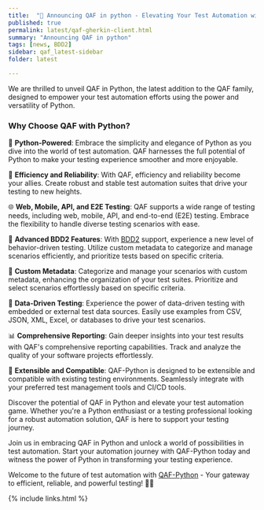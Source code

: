 ```yaml
---
title:  "📢 Announcing QAF in python - Elevating Your Test Automation with Python!"
published: true
permalink: latest/qaf-gherkin-client.html
summary: "Announcing QAF in python"
tags: [news, BDD2]
sidebar: qaf_latest-sidebar
folder: latest

---
```


We are thrilled to unveil QAF in Python, the latest addition to the QAF family, designed to empower your test automation efforts using the power and versatility of Python.

### Why Choose QAF with Python?

🐍 **Python-Powered**: Embrace the simplicity and elegance of Python as you dive into the world of test automation. QAF harnesses the full potential of Python to make your testing experience smoother and more enjoyable.

🚀 **Efficiency and Reliability**: With QAF, efficiency and reliability become your allies. Create robust and stable test automation suites that drive your testing to new heights.

🌐 **Web, Mobile, API, and E2E Testing**: QAF supports a wide range of testing needs, including web, mobile, API, and end-to-end (E2E) testing. Embrace the flexibility to handle diverse testing scenarios with ease.

🌟 **Advanced BDD2 Features**: With [BDD2](https://qmetry.github.io/qaf/latest/bdd2.html) support, experience a new level of behavior-driven testing. Utilize custom metadata to categorize and manage scenarios efficiently, and prioritize tests based on specific criteria.

💼 **Custom Metadata**: Categorize and manage your scenarios with custom metadata, enhancing the organization of your test suites. Prioritize and select scenarios effortlessly based on specific criteria.

🔧 **Data-Driven Testing**: Experience the power of data-driven testing with embedded or external test data sources. Easily use examples from CSV, JSON, XML, Excel, or databases to drive your test scenarios.

📊 **Comprehensive Reporting**: Gain deeper insights into your test results with QAF's comprehensive reporting capabilities. Track and analyze the quality of your software projects effortlessly.

🌟 **Extensible and Compatible**: QAF-Python is designed to be extensible and compatible with existing testing environments. Seamlessly integrate with your preferred test management tools and CI/CD tools.

Discover the potential of QAF in Python and elevate your test automation game. Whether you're a Python enthusiast or a testing professional looking for a robust automation solution, QAF is here to support your testing journey.

Join us in embracing QAF in Python and unlock a world of possibilities in test automation. Start your automation journey with QAF-Python today and witness the power of Python in transforming your testing experience.

Welcome to the future of test automation with [QAF-Python](https://github.com/qmetry/qaf-python#qaf-python-automation-framework) - Your gateway to efficient, reliable, and powerful testing! 🚀🐍

{% include links.html %}
